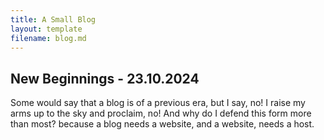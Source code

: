 ```yaml
---
title: A Small Blog
layout: template
filename: blog.md
--- 
```


## New Beginnings - 23.10.2024

Some would say that a blog is of a previous era, but I say, no! I raise my arms up to the sky and proclaim, no! And why do I defend this form more than most? because a blog needs a website, and a website, needs a host.
